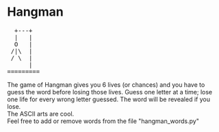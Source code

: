 # Hangman
<pre>
  +---+
  |   |
  O   |
 /|\  |
 / \  |
      |
=========
</pre>
The game of Hangman gives you 6 lives (or chances) and you have to guess the word before losing those lives. Guess one letter at a time; lose one life for every wrong letter guessed. The word will be revealed if you lose.<br />
The ASCII arts are cool.<br />
Feel free to add or remove words from the file "hangman_words.py"
